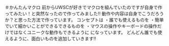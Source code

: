 ＃かんたんマクロ
前からUWSCが好きでマクロを組んでいたのですが自身で作ってみたい！と突然なったので作ってみました!!
動作や内容は自身でこうだろうか？と思った方法で作っています。
コンセプトは
・誰でも使えるものを
・簡単でいて細かいことができるできるものを
・マウスの操作やキーボードの操作だけではなくユニークな動作もできるように
になっています。
どんどん誰でも使えるように、面白いものを追加していきます!!
